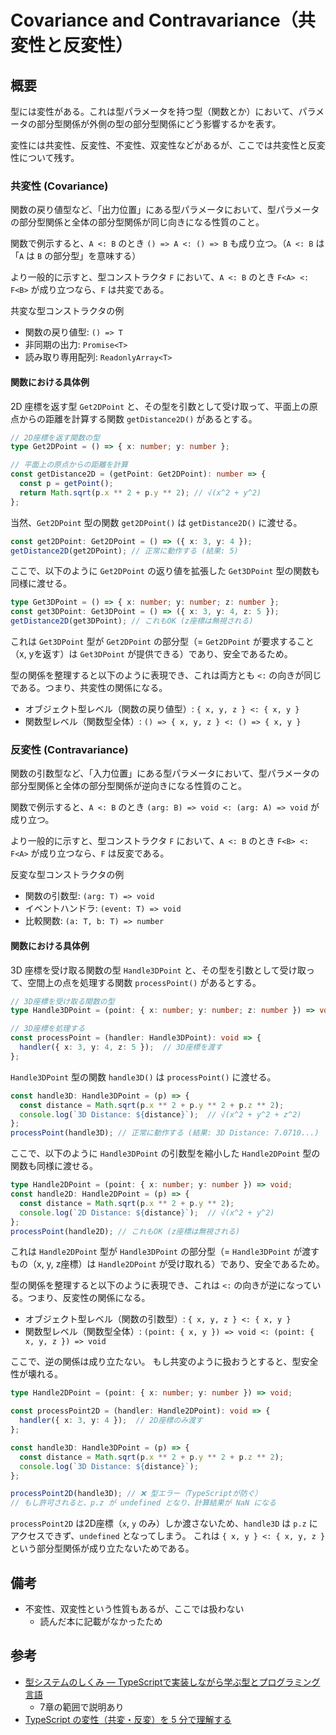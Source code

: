 # Covariance and Contravariance（共変性と反変性）

## 概要

型には変性がある。これは型パラメータを持つ型（関数とか）において、パラメータの部分型関係が外側の型の部分型関係にどう影響するかを表す。

変性には共変性、反変性、不変性、双変性などがあるが、ここでは共変性と反変性について残す。

### 共変性 (Covariance)

関数の戻り値型など、「出力位置」にある型パラメータにおいて、型パラメータの部分型関係と全体の部分型関係が同じ向きになる性質のこと。

関数で例示すると、`A <: B` のとき `() => A <: () => B` も成り立つ。（`A <: B` は「`A` は `B` の部分型」を意味する）

より一般的に示すと、型コンストラクタ `F` において、`A <: B` のとき `F<A> <: F<B>` が成り立つなら、`F` は共変である。

共変な型コンストラクタの例
- 関数の戻り値型: `() => T`
- 非同期の出力: `Promise<T>`
- 読み取り専用配列: `ReadonlyArray<T>`

#### 関数における具体例

2D 座標を返す型 `Get2DPoint` と、その型を引数として受け取って、平面上の原点からの距離を計算する関数 `getDistance2D()` があるとする。

```ts
// 2D座標を返す関数の型
type Get2DPoint = () => { x: number; y: number };

// 平面上の原点からの距離を計算
const getDistance2D = (getPoint: Get2DPoint): number => {
  const p = getPoint();
  return Math.sqrt(p.x ** 2 + p.y ** 2); // √(x^2 + y^2)
};
```

当然、`Get2DPoint` 型の関数 `get2DPoint()` は `getDistance2D()` に渡せる。

```ts
const get2DPoint: Get2DPoint = () => ({ x: 3, y: 4 });
getDistance2D(get2DPoint); // 正常に動作する (結果: 5)
```

ここで、以下のように `Get2DPoint` の返り値を拡張した `Get3DPoint` 型の関数も同様に渡せる。

```ts
type Get3DPoint = () => { x: number; y: number; z: number };
const get3DPoint: Get3DPoint = () => ({ x: 3, y: 4, z: 5 });
getDistance2D(get3DPoint); // これもOK (z座標は無視される)
```

これは `Get3DPoint` 型が `Get2DPoint` の部分型（= `Get2DPoint` が要求すること（x, yを返す）は `Get3DPoint` が提供できる）であり、安全であるため。

型の関係を整理すると以下のように表現でき、これは両方とも `<:` の向きが同じである。つまり、共変性の関係になる。
- オブジェクト型レベル（関数の戻り値型）: `{ x, y, z } <: { x, y }`
- 関数型レベル（関数型全体）: `() => { x, y, z } <: () => { x, y }`

### 反変性 (Contravariance)

関数の引数型など、「入力位置」にある型パラメータにおいて、型パラメータの部分型関係と全体の部分型関係が逆向きになる性質のこと。

関数で例示すると、`A <: B` のとき `(arg: B) => void <: (arg: A) => void` が成り立つ。

より一般的に示すと、型コンストラクタ `F` において、`A <: B` のとき `F<B> <: F<A>` が成り立つなら、`F` は反変である。

反変な型コンストラクタの例
- 関数の引数型: `(arg: T) => void`
- イベントハンドラ: `(event: T) => void`
- 比較関数: `(a: T, b: T) => number`

#### 関数における具体例

3D 座標を受け取る関数の型 `Handle3DPoint` と、その型を引数として受け取って、空間上の点を処理する関数 `processPoint()` があるとする。

```ts
// 3D座標を受け取る関数の型
type Handle3DPoint = (point: { x: number; y: number; z: number }) => void;

// 3D座標を処理する
const processPoint = (handler: Handle3DPoint): void => {
  handler({ x: 3, y: 4, z: 5 });  // 3D座標を渡す
};
```

`Handle3DPoint` 型の関数 `handle3D()` は `processPoint()` に渡せる。

```ts
const handle3D: Handle3DPoint = (p) => {
  const distance = Math.sqrt(p.x ** 2 + p.y ** 2 + p.z ** 2);
  console.log(`3D Distance: ${distance}`);  // √(x^2 + y^2 + z^2)
};
processPoint(handle3D); // 正常に動作する (結果: 3D Distance: 7.0710...)
```

ここで、以下のように `Handle3DPoint` の引数型を縮小した `Handle2DPoint` 型の関数も同様に渡せる。

```ts
type Handle2DPoint = (point: { x: number; y: number }) => void;
const handle2D: Handle2DPoint = (p) => {
  const distance = Math.sqrt(p.x ** 2 + p.y ** 2);
  console.log(`2D Distance: ${distance}`);  // √(x^2 + y^2)
};
processPoint(handle2D); // これもOK (z座標は無視される)
```

これは `Handle2DPoint` 型が `Handle3DPoint` の部分型（= `Handle3DPoint` が渡すもの（x, y, z座標）は `Handle2DPoint` が受け取れる）であり、安全であるため。

型の関係を整理すると以下のように表現でき、これは `<:` の向きが逆になっている。つまり、反変性の関係になる。
- オブジェクト型レベル（関数の引数型）: `{ x, y, z } <: { x, y }`
- 関数型レベル（関数型全体）: `(point: { x, y }) => void <: (point: { x, y, z }) => void`

ここで、逆の関係は成り立たない。 もし共変のように扱おうとすると、型安全性が壊れる。

```ts
type Handle2DPoint = (point: { x: number; y: number }) => void;

const processPoint2D = (handler: Handle2DPoint): void => {
  handler({ x: 3, y: 4 });  // 2D座標のみ渡す
};

const handle3D: Handle3DPoint = (p) => {
  const distance = Math.sqrt(p.x ** 2 + p.y ** 2 + p.z ** 2);
  console.log(`3D Distance: ${distance}`);
};

processPoint2D(handle3D); // ❌ 型エラー（TypeScriptが防ぐ）
// もし許可されると、p.z が undefined となり、計算結果が NaN になる
```

`processPoint2D` は2D座標（`x`, `y` のみ）しか渡さないため、`handle3D` は `p.z` にアクセスできず、`undefined` となってしまう。
これは `{ x, y } <: { x, y, z }` という部分型関係が成り立たないためである。

## 備考

- 不変性、双変性という性質もあるが、ここでは扱わない
  - 読んだ本に記載がなかったため

## 参考

- [型システムのしくみ ― TypeScriptで実装しながら学ぶ型とプログラミング言語](https://www.lambdanote.com/products/type-systems)
  - 7章の範囲で説明あり
- [TypeScript の変性（共変・反変）を 5 分で理解する](https://zenn.dev/jay_es/articles/2024-02-13-typescript-variance)
